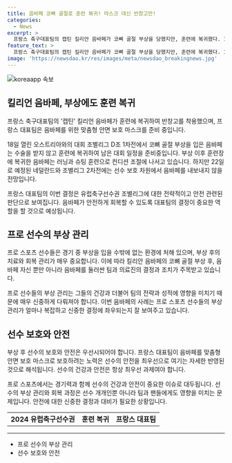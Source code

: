 ```yaml
---
title: 음바페 코뼈 골절로 훈련 복귀! 마스크 대신 반창고만!
categories:
  - News
excerpt: >
  프랑스 축구대표팀의 캡틴 킬리안 음바페가 코뼈 골절 부상을 당했지만, 훈련에 복귀했다. 18일 후반 40분 경기에서 부상을 입은 후, 복귀를 위해 노력 중인 음바페는 반창고를 착용하고 팀과 함께 훈련에 참여했다. 이에 프랑스 대표팀은 음바페를 위한 맞춤형 안면 보호 마스크를 준비 중이지만, 22일로 예정된 네덜란드와의 경기에는 보호 차원에서 음바페를 내보내지 않을 것으로 보인다.
feature_text: >
  프랑스 축구대표팀의 캡틴 킬리안 음바페가 코뼈 골절 부상을 당했지만, 훈련에 복귀했다. 18일 후반 40분 경기에서 부상을 입은 후, 복귀를 위해 노력 중인 음바페는 반창고를 착용하고 팀과 함께 훈련에 참여했다. 이에 프랑스 대표팀은 음바페를 위한 맞춤형 안면 보호 마스크를 준비 중이지만, 22일로 예정된 네덜란드와의 경기에는 보호 차원에서 음바페를 내보내지 않을 것으로 보인다.
image: 'https://newsdao.kr/res/images/meta/newsdao_breakingnews.jpg'
---
```


<p><img src="https://newsdao.kr/res/images/meta/newsdao_breakingnews.jpg" alt="koreaapp 속보" /></p>

<h2 data-ke-size="size26">킬리언 음바페, 부상에도 훈련 복귀</h2>

<p data-ke-size="size16">프랑스 축구대표팀의 '캡틴' 킬리언 음바페가 훈련에 복귀하여 반창고를 착용했으며, 프랑스 대표팀은 음바페를 위한 맞춤형 안면 보호 마스크를 준비 중입니다.</p>

<p data-ke-size="size16">18일 열린 오스트리아와의 대회 조별리그 D조 1차전에서 코뼈 골절 부상을 입은 음바페는 수술을 받지 않고 훈련에 복귀하여 남은 대회 일정을 준비중입니다. 부상 이후 훈련장에 복귀한 음바페는 러닝과 슈팅 훈련으로 컨디션 조절에 나서고 있습니다. 하지만 22일로 예정된 네덜란드와 조별리그 2차전에는 선수 보호 차원에서 음바페를 내보내지 않을 전망입니다.</p>

<p data-ke-size="size16">프랑스 대표팀의 이번 결정은 유럽축구선수권 조별리그에 대한 전략적이고 안전 관련된 판단으로 보여집니다. 음바페가 안전하게 회복할 수 있도록 대표팀의 결정이 중요한 역할을 할 것으로 예상됩니다.</p>

<h2 data-ke-size="size26">프로 선수의 부상 관리</h2>

<p data-ke-size="size16">프로 스포츠 선수들은 경기 중 부상을 입을 수밖에 없는 환경에 처해 있으며, 부상 후의 치료와 회복 관리가 매우 중요합니다. 이에 따라 킬리안 음바페의 코뼈 골절 부상 후, 음바페 자신 뿐만 아니라 음바페를 둘러싼 팀과 의료진의 결정과 조치가 주목받고 있습니다.</p>

<p data-ke-size="size16">프로 선수들의 부상 관리는 그들의 건강과 더불어 팀의 전략과 성적에 영향을 미치기 때문에 매우 신중하게 다뤄져야 합니다. 이번 음바페의 사례는 프로 스포츠 선수들의 부상 관리가 얼마나 복잡하고 신중한 결정에 좌우되는지 잘 보여주고 있습니다.</p>

<h2 data-ke-size="size26">선수 보호와 안전</h2>

<p data-ke-size="size16">부상 후 선수의 보호와 안전은 우선시되어야 합니다. 프랑스 대표팀이 음바페를 맞춤형 안면 보호 마스크로 보호하려는 노력은 선수의 안전을 최우선으로 여기는 자세한 반영된 것으로 해석됩니다. 선수의 건강과 안전은 항상 최우선 과제여야 합니다.</p>

<p data-ke-size="size16">프로 스포츠에서는 경기력과 함께 선수의 건강과 안전이 중요한 이슈로 대두됩니다. 선수의 부상 관리와 회복 과정은 선수 개개인뿐 아니라 팀과 팬들에게도 영향을 미치는 문제입니다. 안전에 대한 신중한 결정과 대비가 필요한 상황입니다.</p>

<table>
    <tbody>
        <tr>
            <td style="text-align: center; height: 17px;"><b>2024 유럽축구선수권</b></td>
            <td style="text-align: center; height: 17px;"><b>훈련 복귀</b></td>
            <td style="text-align: center; height: 17px;"><b>프랑스 대표팀</b></td>
        </tr>
    </tbody>
</table>

<hr>

<ul>
    <li>프로 선수의 부상 관리</li>
    <li>선수 보호와 안전</li>
</ul>

